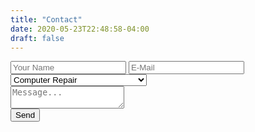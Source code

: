 ```yaml
---
title: "Contact"
date: 2020-05-23T22:48:58-04:00
draft: false
---
```


<link rel="stylesheet" href="https://themes.gohugo.io//theme/LoveIt/lib/valine/valine.min.css">
<link rel="stylesheet" href="https://codyjames.dev/uploads/CSS.css">

<div id="valine" class="comment v" data-class="v">
<div class="vpanel">
<div class="vwrap">


<form name="contact" method="POST" data-netlify="true">
	<div class="vheader item3">
    <input class="vinput" type="text" name="name" placeholder="Your Name" />  
    <input class="vinput" type="email" name="email" placeholder="E-Mail" />
    <select class="vinput" name="reason[]" placeholder="Reason For Contacting">
      <option value="Computer_Repair">Computer Repair</option>
      <option value="Website_Dev">Website Development</option>
      <option value="Coding">Application Development</option>
      <option value="Tech_Consult">General Tech Consultation</option>
      <option value="Networking">Home Network Setup and Repair</option>
      <option value="Other">Other</option>
    </select>
    </div>
 <div class="vedit">
    <textarea class="veditor vinput" name="message" placeholder="Message..."></textarea>
  </div>
  <div class="vrow">
  <div class="vcol vcol-30">
  	<div class="vcol vcol-70 text-right">
  	<button class="vsubmit vbtn" type="submit">Send</button>
  	</div>
  	</div>
</form>
</div>
</div>
</div>

